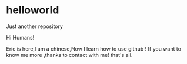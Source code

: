 # helloworld
Just another repository

Hi Humans!

Eric is here,I am a chinese,Now I learn how to use github !
If you want to know me more ,thanks to contact with me! that's all.

